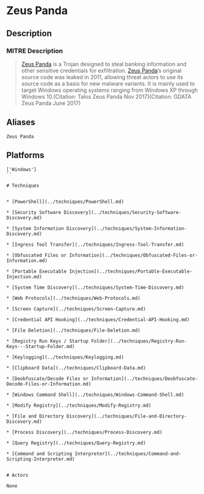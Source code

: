 
# Zeus Panda

## Description

### MITRE Description

> [Zeus Panda](https://attack.mitre.org/software/S0330) is a Trojan designed to steal banking information and other sensitive credentials for exfiltration. [Zeus Panda](https://attack.mitre.org/software/S0330)’s original source code was leaked in 2011, allowing threat actors to use its source code as a basis for new malware variants. It is mainly used to target Windows operating systems ranging from Windows XP through Windows 10.(Citation: Talos Zeus Panda Nov 2017)(Citation: GDATA Zeus Panda June 2017)

## Aliases

```
Zeus Panda
```

## Platforms

```
['Windows']
``

# Techniques


* [PowerShell](../techniques/PowerShell.md)

* [Security Software Discovery](../techniques/Security-Software-Discovery.md)
    
* [System Information Discovery](../techniques/System-Information-Discovery.md)
    
* [Ingress Tool Transfer](../techniques/Ingress-Tool-Transfer.md)
    
* [Obfuscated Files or Information](../techniques/Obfuscated-Files-or-Information.md)
    
* [Portable Executable Injection](../techniques/Portable-Executable-Injection.md)
    
* [System Time Discovery](../techniques/System-Time-Discovery.md)
    
* [Web Protocols](../techniques/Web-Protocols.md)
    
* [Screen Capture](../techniques/Screen-Capture.md)
    
* [Credential API Hooking](../techniques/Credential-API-Hooking.md)
    
* [File Deletion](../techniques/File-Deletion.md)
    
* [Registry Run Keys / Startup Folder](../techniques/Registry-Run-Keys---Startup-Folder.md)
    
* [Keylogging](../techniques/Keylogging.md)
    
* [Clipboard Data](../techniques/Clipboard-Data.md)
    
* [Deobfuscate/Decode Files or Information](../techniques/Deobfuscate-Decode-Files-or-Information.md)
    
* [Windows Command Shell](../techniques/Windows-Command-Shell.md)
    
* [Modify Registry](../techniques/Modify-Registry.md)
    
* [File and Directory Discovery](../techniques/File-and-Directory-Discovery.md)
    
* [Process Discovery](../techniques/Process-Discovery.md)
    
* [Query Registry](../techniques/Query-Registry.md)
    
* [Command and Scripting Interpreter](../techniques/Command-and-Scripting-Interpreter.md)
    

# Actors

None
